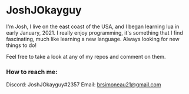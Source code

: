 # JoshJOkayguy

I'm Josh, I live on the east coast of the USA, and I began learning lua in early January, 2021. I really enjoy programming, it's something that I find fascinating, much like learning a new language. Always looking for new things to do!

Feel free to take a look at any of my repos and comment on them.

### How to reach me:
Discord: JoshJOkayguy#2357
Email: brsimoneau21@gmail.com


